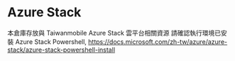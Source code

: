 # Azure Stack
本倉庫存放與 Taiwanmobile Azure Stack 雲平台相關資源
請確認執行環境已安裝 Azure Stack Powershell, https://docs.microsoft.com/zh-tw/azure/azure-stack/azure-stack-powershell-install
